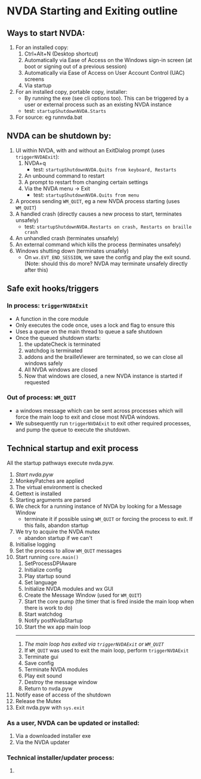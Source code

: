 # NVDA Starting and Exiting outline

## Ways to start NVDA:

1. For an installed copy:
    1. Ctrl+Alt+N (Desktop shortcut)
    1. Automatically via Ease of Access on the Windows sign-in screen (at boot or signing out of a previous session)
    1. Automatically via Ease of Access on User Account Control (UAC) screens
    1. Via startup
1. For an installed copy, portable copy, installer:
    - By running the exe (see cli options too).
    This can be triggered by a user or external process such as an existing NVDA instance
    - test: `startupShutdownNVDA.Starts`
1. For source: eg runnvda.bat

## NVDA can be shutdown by:

1. UI within NVDA, with and without an ExitDialog prompt (uses `triggerNVDAExit`):
    1. NVDA+q
        - test: `startupShutdownNVDA.Quits from keyboard, Restarts`
    1. An unbound command to restart
    1. A prompt to restart from changing certain settings
    1. Via the NVDA menu -> Exit
        - test: `startupShutdownNVDA.Quits from menu`
1. A process sending `WM_QUIT`, eg a new NVDA process starting (uses `WM_QUIT`)
1. A handled crash (directly causes a new process to start, terminates unsafely)
    - test: `startupShutdownNVDA.Restarts on crash, Restarts on braille crash`
1. An unhandled crash (terminates unsafely)
1. An external command which kills the process (terminates unsafely) 
1. Windows shutting down (terminates unsafely)
    - On `wx.EVT_END_SESSION`, we save the config and play the exit sound. (Note: should this do more? NVDA may terminate unsafely directly after this)

## Safe exit hooks/triggers

### In process: `triggerNVDAExit`
* A function in the core module
* Only executes the code once, uses a lock and flag to ensure this
* Uses a queue on the main thread to queue a safe shutdown
* Once the queued shutdown starts:
    1. the updateCheck is terminated
    1. watchdog is terminated
    1. addons and the brailleViewer are terminated, so we can close all windows safely
    1. All NVDA windows are closed
    1. Now that windows are closed, a new NVDA instance is started if requested


### Out of process: `WM_QUIT`
* a windows message which can be sent across processes which will force the main loop to exit and close most NVDA windows.
* We subsequently run `triggerNVDAExit` to exit other required processes, and pump the queue to execute the shutdown.

## Technical startup and exit process

All the startup pathways execute nvda.pyw.

1. *Start nvda.pyw* 
1. MonkeyPatches are applied
1. The virtual environment is checked
1. Gettext is installed
1. Starting arguments are parsed
1. We check for a running instance of NVDA by looking for a Message Window
    - terminate it if possible using `WM_QUIT` or forcing the process to exit. If this fails, abandon startup
1. We try to acquire the NVDA mutex
    - abandon startup if we can't
1. Initialise logging
1. Set the process to allow `WM_QUIT` messages
1. Start running `core.main()`
    1. SetProcessDPIAware
    1. Initialize config
    1. Play startup sound
    1. Set language
    1. Initialize NVDA modules and wx GUI
    1. Create the Message Window (used for `WM_QUIT`)
    1. Start the core pump (the timer that is fired inside the main loop when there is work to do)
    1. Start watchdog
    1. Notify postNvdaStartup
    1. Start the wx app main loop
    --- 
    1. *The main loop has exited via `triggerNVDAExit` or `WM_QUIT`*
    1. If `WM_QUIT` was used to exit the main loop, perform `triggerNVDAExit`
    1. Terminate gui
    1. Save config
    1. Terminate NVDA modules
    1. Play exit sound
    1. Destroy the message window
    1. Return to nvda.pyw
1. Notify ease of access of the shutdown
1. Release the Mutex
1. Exit nvda.pyw with `sys.exit`

### As a user, NVDA can be updated or installed:

1. Via a downloaded installer exe
1. Via the NVDA updater

### Technical installer/updater process:

1. 
